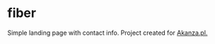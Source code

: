 # fiber
Simple landing page with contact info. Project created for [Akanza.pl.](https://akanza.pl/pl)
